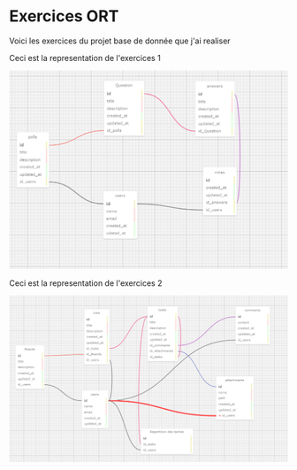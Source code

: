 # Exercices ORT
Voici les exercices du projet base de donnée que j'ai realiser

Ceci est la representation de l'exercices 1

![Alt text](exo%201%20sondage%20capture.png "Exercices 1")

Ceci est la representation de l'exercices 2

![Alt text](exo%202%20tache%20capture.png "Exercices 2")

